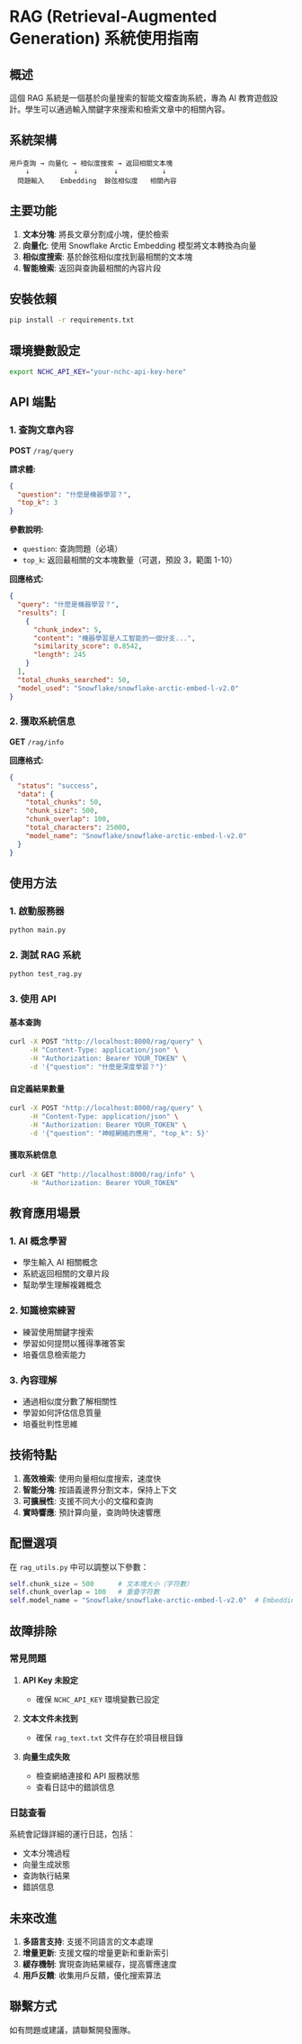# RAG (Retrieval-Augmented Generation) 系統使用指南

## 概述

這個 RAG 系統是一個基於向量搜索的智能文檔查詢系統，專為 AI 教育遊戲設計。學生可以通過輸入關鍵字來搜索和檢索文章中的相關內容。

## 系統架構

```
用戶查詢 → 向量化 → 相似度搜索 → 返回相關文本塊
    ↓           ↓         ↓           ↓
  問題輸入    Embedding  餘弦相似度   相關內容
```

## 主要功能

1. **文本分塊**: 將長文章分割成小塊，便於檢索
2. **向量化**: 使用 Snowflake Arctic Embedding 模型將文本轉換為向量
3. **相似度搜索**: 基於餘弦相似度找到最相關的文本塊
4. **智能檢索**: 返回與查詢最相關的內容片段

## 安裝依賴

```bash
pip install -r requirements.txt
```

## 環境變數設定

```bash
export NCHC_API_KEY="your-nchc-api-key-here"
```

## API 端點

### 1. 查詢文章內容

**POST** `/rag/query`

**請求體:**
```json
{
  "question": "什麼是機器學習？",
  "top_k": 3
}
```

**參數說明:**
- `question`: 查詢問題（必填）
- `top_k`: 返回最相關的文本塊數量（可選，預設 3，範圍 1-10）

**回應格式:**
```json
{
  "query": "什麼是機器學習？",
  "results": [
    {
      "chunk_index": 5,
      "content": "機器學習是人工智能的一個分支...",
      "similarity_score": 0.8542,
      "length": 245
    }
  ],
  "total_chunks_searched": 50,
  "model_used": "Snowflake/snowflake-arctic-embed-l-v2.0"
}
```

### 2. 獲取系統信息

**GET** `/rag/info`

**回應格式:**
```json
{
  "status": "success",
  "data": {
    "total_chunks": 50,
    "chunk_size": 500,
    "chunk_overlap": 100,
    "total_characters": 25000,
    "model_name": "Snowflake/snowflake-arctic-embed-l-v2.0"
  }
}
```

## 使用方法

### 1. 啟動服務器

```bash
python main.py
```

### 2. 測試 RAG 系統

```bash
python test_rag.py
```

### 3. 使用 API

#### 基本查詢
```bash
curl -X POST "http://localhost:8000/rag/query" \
     -H "Content-Type: application/json" \
     -H "Authorization: Bearer YOUR_TOKEN" \
     -d '{"question": "什麼是深度學習？"}'
```

#### 自定義結果數量
```bash
curl -X POST "http://localhost:8000/rag/query" \
     -H "Content-Type: application/json" \
     -H "Authorization: Bearer YOUR_TOKEN" \
     -d '{"question": "神經網絡的應用", "top_k": 5}'
```

#### 獲取系統信息
```bash
curl -X GET "http://localhost:8000/rag/info" \
     -H "Authorization: Bearer YOUR_TOKEN"
```

## 教育應用場景

### 1. AI 概念學習
- 學生輸入 AI 相關概念
- 系統返回相關的文章片段
- 幫助學生理解複雜概念

### 2. 知識檢索練習
- 練習使用關鍵字搜索
- 學習如何提問以獲得準確答案
- 培養信息檢索能力

### 3. 內容理解
- 通過相似度分數了解相關性
- 學習如何評估信息質量
- 培養批判性思維

## 技術特點

1. **高效檢索**: 使用向量相似度搜索，速度快
2. **智能分塊**: 按語義邊界分割文本，保持上下文
3. **可擴展性**: 支援不同大小的文檔和查詢
4. **實時響應**: 預計算向量，查詢時快速響應

## 配置選項

在 `rag_utils.py` 中可以調整以下參數：

```python
self.chunk_size = 500      # 文本塊大小（字符數）
self.chunk_overlap = 100   # 重疊字符數
self.model_name = "Snowflake/snowflake-arctic-embed-l-v2.0"  # Embedding 模型
```

## 故障排除

### 常見問題

1. **API Key 未設定**
   - 確保 `NCHC_API_KEY` 環境變數已設定

2. **文本文件未找到**
   - 確保 `rag_text.txt` 文件存在於項目根目錄

3. **向量生成失敗**
   - 檢查網絡連接和 API 服務狀態
   - 查看日誌中的錯誤信息

### 日誌查看

系統會記錄詳細的運行日誌，包括：
- 文本分塊過程
- 向量生成狀態
- 查詢執行結果
- 錯誤信息

## 未來改進

1. **多語言支持**: 支援不同語言的文本處理
2. **增量更新**: 支援文檔的增量更新和重新索引
3. **緩存機制**: 實現查詢結果緩存，提高響應速度
4. **用戶反饋**: 收集用戶反饋，優化搜索算法

## 聯繫方式

如有問題或建議，請聯繫開發團隊。
